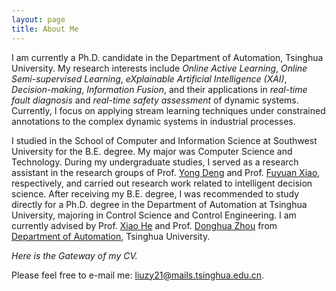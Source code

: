 ```yaml
---
layout: page
title: About Me
---
```


I am currently a Ph.D. candidate in the Department of Automation, Tsinghua University. My research interests include *Online Active Learning*, *Online Semi-supervised Learning*, *eXplainable Artificial Intelligence (XAI)*, *Decision-making*, *Information Fusion*, and their applications in *real-time fault diagnosis* and *real-time safety assessment* of dynamic systems. Currently, I focus on applying stream learning techniques under constrained annotations to the complex dynamic systems in industrial processes.

I studied in the School of Computer and Information Science at Southwest University for the B.E. degree. My major was Computer Science and Technology. During my undergraduate studies, I served as a research assistant in the research groups of Prof. [Yong Deng](https://scholar.google.com/citations?user=Zuhod6sAAAAJ&hl=zh-CN&oi=ao) and Prof. [Fuyuan Xiao](http://www.cse.cqu.edu.cn/info/2095/5902.htm), respectively, and carried out research work related to intelligent decision science. After receiving my B.E. degree, I was recommended to study directly for a Ph.D. degree in the Department of Automation at Tsinghua University, majoring in Control Science and Control Engineering. I am currently advised by Prof. [Xiao He](https://www.au.tsinghua.edu.cn/info/1092/1527.htm) and Prof. [Donghua Zhou](https://www.au.tsinghua.edu.cn/info/1077/1623.htm) from [Department of Automation](https://www.au.tsinghua.edu.cn/index.htm), Tsinghua University.

*Here is the Gateway of my CV.*

Please feel free to e-mail me: [liuzy21@mails.tsinghua.edu.cn](liuzy21@mails.tsinghua.edu.cn).